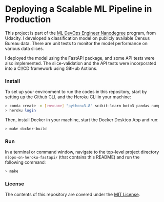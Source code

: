 Deploying a Scalable ML Pipeline in Production
================


This project is part of the [ML DevOps Engineer Nanodegree](https://www.udacity.com/course/machine-learning-dev-ops-engineer-nanodegree--nd0821)
 program, from Udacity. I developed a classification model on publicly available
 Census Bureau data. There are unit tests to monitor the model performance on
 various data slices.

I deployed the model using the FastAPI package, and some API tests were also
 implemented. The slice-validation and the API tests were incorporated into
 a CI/CD framework using GitHub Actions.


### Install
To set up your environment to run the codes in this repository, start by setting
 up the Github CLI, and the Heroku CLI in your machine:

```bash
> conda create -n [envname] "python=3.8" scikit-learn boto3 pandas numpy rich dvc -c conda-forge
> heroku login
```

Then, install Docker in your machine, start the Docker Desktop App and run:

```bash
> make docker-build
```


### Run
In a terminal or command window, navigate to the top-level project directory
 `mlops-on-heroku-fastapi/` (that contains this README) and run the
 following command:

```bash
> make
```


### License
The contents of this repository are covered under the [MIT License](LICENSE).